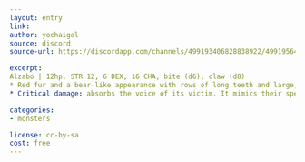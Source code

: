 ```yaml
---
layout: entry
link:
author: yochaigal
source: discord
source-url: https://discordapp.com/channels/499193406828838922/499195645131882506/730565162825809940

excerpt:  
Alzabo | 12hp, STR 12, 6 DEX, 16 CHA, bite (d6), claw (d8)
* Red fur and a bear-like appearance with rows of long teeth and large, sharp claws.
* Critical damage: absorbs the voice of its victim. It mimics their speech to lure loved ones to their doom.

categories:
- monsters

license: cc-by-sa
cost: free
---
```

